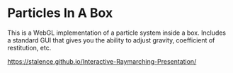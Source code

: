 # Particles In A Box


This is a WebGL implementation of a particle system inside a box. Includes a standard GUI that gives you the ability to adjust gravity,
coefficient of restitution, etc.

 https://stalence.github.io/Interactive-Raymarching-Presentation/
